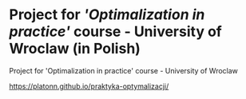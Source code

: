 # Project for *'Optimalization in practice'* course - University of Wroclaw (in Polish)
Project for 'Optimalization in practice' course - University of Wroclaw

https://platonn.github.io/praktyka-optymalizacji/
